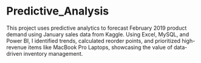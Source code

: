 # Predictive_Analysis
This project uses predictive analytics to forecast February 2019 product demand using January sales data from Kaggle. Using Excel, MySQL, and Power BI, I identified trends, calculated reorder points, and prioritized high-revenue items like MacBook Pro Laptops, showcasing the value of data-driven inventory management.
